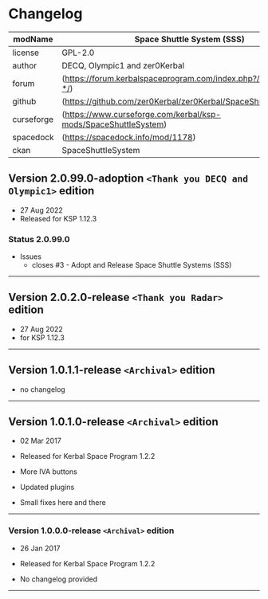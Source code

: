﻿# Changelog  
  
| modName    | Space Shuttle System (SSS)                                        |
| ---------- | ----------------------------------------------------------------- |
| license    | GPL-2.0                                                           |
| author     | DECQ, Olympic1 and zer0Kerbal                                     |
| forum      | (https://forum.kerbalspaceprogram.com/index.php?/topic/209526-*/) |
| github     | (https://github.com/zer0Kerbal/zer0Kerbal/SpaceShuttleSystem)     |
| curseforge | (https://www.curseforge.com/kerbal/ksp-mods/SpaceShuttleSystem)   |
| spacedock  | (https://spacedock.info/mod/1178)                                 |
| ckan       | SpaceShuttleSystem                                                |

## Version 2.0.99.0-adoption `<Thank you DECQ and Olympic1>` edition

* 27 Aug 2022
* Released for KSP 1.12.3

### Status 2.0.99.0

* Issues
  * closes #3 - Adopt and Release Space Shuttle Systems (SSS)

---

## Version 2.0.2.0-release `<Thank you Radar>` edition

* 27 Aug 2022
* for KSP 1.12.3


---

## Version  1.0.1.1-release `<Archival>` edition

* no changelog

---

## Version 1.0.1.0-release `<Archival>` edition

* 02 Mar 2017
* Released for Kerbal Space Program 1.2.2

* More IVA buttons
* Updated plugins
* Small fixes here and there

---

### Version 1.0.0.0-release `<Archival>` edition

* 26 Jan 2017
* Released for Kerbal Space Program 1.2.2

* No changelog provided

---
